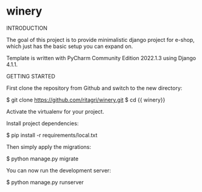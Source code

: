 # winery
INTRODUCTION

The goal of this project is to provide minimalistic django project for e-shop,
which just has the basic setup you can expand on.

Template is written with  PyCharm Community Edition 2022.1.3 using Django 4.1.1.

GETTING STARTED

First clone the repository from Github and switch to the new directory:

$ git clone https://github.com/ritagri/winery.git
$ cd {{ winery}}

Activate the virtualenv for your project.

Install project dependencies:

$ pip install -r requirements/local.txt

Then simply apply the migrations:

$ python manage.py migrate

You can now run the development server:

$ python manage.py runserver
